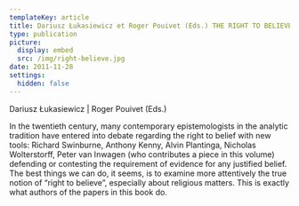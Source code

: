 ```yaml
---
templateKey: article
title: Dariusz Łukasiewicz et Roger Pouivet (Eds.) THE RIGHT TO BELIEVE
type: publication
picture:
  display: embed
  src: /img/right-believe.jpg
date: 2011-11-28
settings:
  hidden: false
---
```

Dariusz Łukasiewicz | Roger Pouivet (Eds.)

In the twentieth century, many contemporary epistemologists in the analytic tradition have entered into debate regarding the right to belief with new tools: Richard Swinburne, Anthony Kenny, Alvin Plantinga, Nicholas Wolterstorff, Peter van Inwagen (who contributes a piece in this volume) defending or contesting the requirement of evidence for any justified belief. The best things   we can do, it seems, is to examine more attentively the true notion of “right to believe”, especially about religious matters. This is exactly what authors of the papers in this book do.
